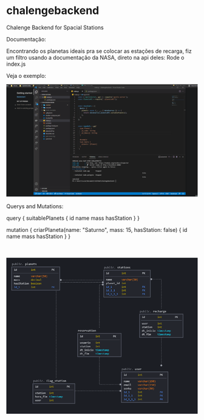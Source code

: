 # chalengebackend
Chalenge Backend for Spacial Stations

Documentação:

Encontrando os planetas ideais pra se colocar as estações de recarga, fiz um filtro usando a documentação da NASA, direto na api deles:
Rode o index.js

Veja o exemplo:

![Alt Text](https://github.com/almcarvalho/chalengebackend/blob/main/docs/demos/demo.gif)


Querys and Mutations:


query {
  suitablePlanets  {
    id
    name
    mass
    hasStation
  }
}



mutation {
  criarPlaneta(name: "Saturno", mass: 15, hasStation: false) {
    id
    name
    mass
    hasStation
  }
}


<br/>
<br/>

<img src = /docs/docdatabase.png>

